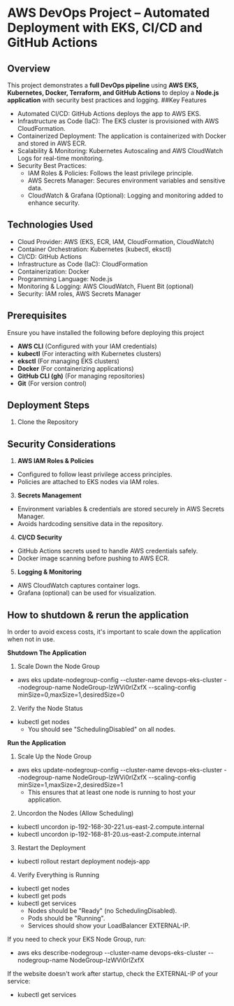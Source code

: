 # AWS DevOps Project – Automated Deployment with EKS, CI/CD and GitHub Actions
## Overview
This project demonstrates a **full DevOps pipeline** using **AWS EKS, Kubernetes, Docker, Terraform, and GitHub Actions** to deploy a **Node.js application** with security best practices and logging.
##Key Features
- Automated CI/CD: GitHub Actions deploys the app to AWS EKS.
- Infrastructure as Code (IaC): The EKS cluster is provisioned with AWS CloudFormation.
- Containerized Deployment: The application is containerized with Docker and stored in AWS ECR.
- Scalability & Monitoring: Kubernetes Autoscaling and AWS CloudWatch Logs for real-time monitoring.
- Security Best Practices:
  - IAM Roles & Policies: Follows the least privilege principle.
  - AWS Secrets Manager: Secures environment variables and sensitive data.
  - CloudWatch & Grafana (Optional): Logging and monitoring added to enhance security.

## Technologies Used
- Cloud Provider: AWS (EKS, ECR, IAM, CloudFormation, CloudWatch)
- Container Orchestration: Kubernetes (kubectl, eksctl)
- CI/CD: GitHub Actions
- Infrastructure as Code (IaC): CloudFormation
- Containerization: Docker
- Programming Language: Node.js
- Monitoring & Logging: AWS CloudWatch, Fluent Bit (optional)
- Security: IAM roles, AWS Secrets Manager
  
## Prerequisites
Ensure you have installed the following before deploying this project
- **AWS CLI** (Configured with your IAM credentials)
- **kubectl** (For interacting with Kubernetes clusters)
- **eksctl** (For managing EKS clusters)
- **Docker** (For containerizing applications)
- **GitHub CLI (gh)** (For managing repositories)
- **Git** (For version control)

## Deployment Steps
1. Clone the Repository

## Security Considerations
1. **AWS IAM Roles & Policies**
  - Configured to follow least privilege access principles.
  - Policies are attached to EKS nodes via IAM roles.
3. **Secrets Management**
  - Environment variables & credentials are stored securely in AWS Secrets Manager.
  - Avoids hardcoding sensitive data in the repository.
4. **CI/CD Security**
  - GitHub Actions secrets used to handle AWS credentials safely.
  - Docker image scanning before pushing to AWS ECR.
5. **Logging & Monitoring**
  - AWS CloudWatch captures container logs.
  - Grafana (optional) can be used for visualization.

## How to shutdown & rerun the application
In order to avoid excess costs, it's important to scale down the application when not in use.

**Shutdown The Application**

1. Scale Down the Node Group
- aws eks update-nodegroup-config --cluster-name devops-eks-cluster --nodegroup-name NodeGroup-lzWVi0rlZxfX --scaling-config minSize=0,maxSize=1,desiredSize=0

2. Verify the Node Status
- kubectl get nodes
  - You should see "SchedulingDisabled" on all nodes.

**Run the Application**
1. Scale Up the Node Group
- aws eks update-nodegroup-config --cluster-name devops-eks-cluster --nodegroup-name NodeGroup-lzWVi0rlZxfX --scaling-config minSize=1,maxSize=2,desiredSize=1
  - This ensures that at least one node is running to host your application.

2. Uncordon the Nodes (Allow Scheduling)
- kubectl uncordon ip-192-168-30-221.us-east-2.compute.internal
- kubectl uncordon ip-192-168-81-20.us-east-2.compute.internal

3. Restart the Deployment
- kubectl rollout restart deployment nodejs-app

4. Verify Everything is Running
- kubectl get nodes
- kubectl get pods
- kubectl get services
  - Nodes should be "Ready" (no SchedulingDisabled).
  - Pods should be "Running".
  - Services should show your LoadBalancer EXTERNAL-IP.

If you need to check your EKS Node Group, run:
- aws eks describe-nodegroup --cluster-name devops-eks-cluster --nodegroup-name NodeGroup-lzWVi0rlZxfX

If the website doesn't work after startup, check the EXTERNAL-IP of your service:
- kubectl get services
